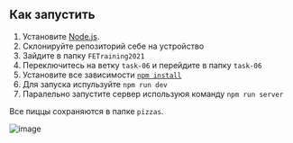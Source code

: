 ## Как запустить

1. Установите [Node.js](https://nodejs.org/en/download/).
2. Склонируйте репозиторий себе на устройство  
4. Зайдите в папку `FETraining2021`
5. Переключитесь на ветку `task-06` и перейдите в папку `task-06`
5. Установите все зависимости [`npm install`](https://docs.npmjs.com/cli/install)  
6. Для запуска испульзуйте `npm run dev`
7. Паралельно запустите сервер используюя команду `npm run server`

Все пиццы сохраняются в папке `pizzas`.

![image](https://user-images.githubusercontent.com/60567379/145680088-2c76666a-234b-4ac0-aebf-8a94cd9d3fd0.png)
